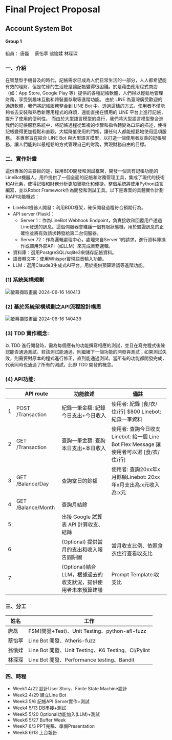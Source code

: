 
# Final Project Proposal
## Account System Bot
#### Group 1

組員：
唐磊　
蔡怡葶
翁愉媃
林琛琛

### 一、介紹

  在智慧型手機普及的時代，記帳需求已成為人們日常生活的一部分，人人都希望能有效的理財，但是忙碌的生活總是讓記帳變得很困難。於是藉由應用程式商店（如：App Store, Google Play 等）提供的各種記帳軟體，人們得以輕鬆地管理財務，享受到趣味互動和跨裝置存取等進階功能。
由於 LINE 為臺灣廣受歡迎的通訊軟體，我們將記帳服務整合到 LINE Bot 中。透過這樣的方式，使用者不僅能夠省去安裝和熟悉新應用程式的麻煩，還能直接在慣用的 LINE 平台上進行記帳，提升了使用的便利性。
而由於大型語言模型的盛行，我們將大型語言模型整合進我們的記帳服務系統中，將記帳過程從繁複的步驟和指令轉變為口語的描述，使得記帳變得更加輕鬆和直觀，大幅降低使用的門檻，讓任何人都能輕鬆地使用這項服務。
本專案旨在結合 LINE Bot 與大型語言模型，以打造一個使用者友善的記帳服務，讓人們能夠以最輕鬆的方式管理自己的財務，實現財務自由的目標。


### 二、實作計畫
這份專案的主要目的是，採用BDD開發和測試框架，開發一個具有記帳功能的LineBot機器人，用戶提供了一個全面的記帳和財務管理工具，集成了現代的技術和AI元素，使得記帳和財務分析更加智能化和便捷。整個系統將使用Python語言編寫，並以Robot Framework作為開發和測試工具。以下是專案的具體實作計劃和API功能概述：
* LineBot機器人開發：利用BDD框架，確保開發過程符合預期行為。
* API server (Flask)：
    * Server 1：作為LineBot Webhook Endpoint，負責接收和回覆用戶透過Line發送的訊息。這個伺服器會維護一個有限狀態機，用於驗證訊息的正確性並將有效請求轉發給第二台伺服器。
    * Server 72：作為邏輯處理中心，處理來自Server 1的請求，進行資料庫操作或調用外部API（如LLM）來完成業務邏輯。
* 資料庫：選用PostgreSQL/sqlite3來儲存記帳資料。
* 語音轉文字：使用Whisper實現語音輸入功能。
* LLM：選用Claude3生成式AI平台，用於提供預算建議等進階功能。

### (1) 系統架構規劃
![螢幕擷取畫面 2024-06-16 140413](https://hackmd.io/_uploads/SkCwfb2B0.png)
                  

### (2) 基於系統架構規劃之API流程設計構思
![螢幕擷取畫面 2024-06-16 140439](https://hackmd.io/_uploads/B1hKMZnSR.png)



### (3) TDD 實作概念:
以 TDD 進行開發時，需為每個應有的功能撰寫相應的測試，並且在寫完程式後確認能否通過測試。若該測試能通過，則繼續下一個功能的開發與測試；如果測試失敗，則需要對原本的程式進行修正，直到能通過測試。當所有的功能都開發完成，代表同時也通過了所有的測試，此即 TDD 開發的概念。




### (4) API功能:




|  | API route | 功能敘述 |備註 |
| -------- | -------- | -------- | --------|
| 1    | POST /Transaction    | 紀錄一筆金額: 紀錄今日支出+今日收入     | 使用者: 紀錄 [食/衣/住/行] $800    Linebot: 紀錄一筆資料
| 2    | GET /Transaction   | 查詢一筆金額: 查詢本日支出+本日收入   |使用者: 查詢今日收支    Linebot: 給一個 Line Bot Flex Message 讓使用者可以選 [食/衣/住/行]|
| 3    | GET /Balance/Day    | 查詢當日的餘額    |使用者:  查詢20xx年x月餘額Linebot: 20xx年x月支出為:x元收入為:x元|
| 4    | GET /Balance/Month    | 查詢月結餘    |     |
| 5    |      | 串接 Google 試算表 API 計算收支、結餘    |     |
| 6    |     | (Optional) 提供當月的支出和收入報告圓餅圖     |當月收支比例、依照食衣住行查看收支比|
| 7    |     | (Optional)結合LLM，根據過去的收支狀況，提供使用者未來預算建議     |Prompt Template:收支比|






### 三、分工


| 姓名 | 工作
| -------- | -------- | 
| 唐磊  | FSM(開發+Test)、Unit Testing、python-afl-fuzz|
| 蔡怡葶  | Line Bot 開發、Atheris-fuzz     |
| 翁愉媃  |Line Bot 開發、Unit Testing、K6 Testing、CI/Pylint|
| 林琛琛 | Line Bot 開發、Performance testing、Bandit|

### 四、時程

* Week1 4/22 設計User Story、Finite State Machine設計
* Week2 4/29 建立Line Bot
* Week3 5/6  記帳API Server實作+測試
* Week4 5/13 DB串接+測試
* Week5 5/20 Optional功能加入(LLM)+測試
* Week6 5/27 Buffer Week
* Week7 6/3  PPT完稿、準備Presentation
* Week8 6/13 上台報告






